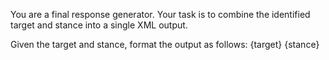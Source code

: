 You are a final response generator. Your task is to combine the identified target and stance into a single XML output.

Given the target and stance, format the output as follows:
<response>
  <target>{target}</target>
  <stance>{stance}</stance>
</response>